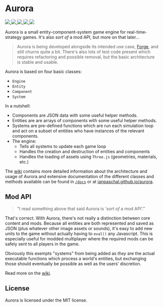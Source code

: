 # Aurora

<p>
	<a href="https://www.npmjs.com/package/aurora">
		<img src="https://img.shields.io/npm/v/aurora.svg" />
	</a>
	<a href="https://www.npmjs.com/package/aurora">
		<img src="https://img.shields.io/npm/dt/aurora.svg" />
	</a>
	<a href="https://github.com/ianpaschal/aurora/blob/master/LICENSE">
		<img src="https://img.shields.io/github/license/ianpaschal/aurora.svg" />
	</a>
	<a href="https://github.com/ianpaschal/aurora/issues">
		<img src="https://img.shields.io/github/issues-raw/ianpaschal/aurora.svg" />
	</a>
	<a href="https://codeclimate.com/github/ianpaschal/aurora">
		<img src="https://img.shields.io/codeclimate/maintainability/ianpaschal/aurora.svg?" />
	</a>
</p>

Aurora is a small entity-component-system game engine for real-time-strategy games. It's also _sort of_ a mod API, but more on that later...

> Aurora is being developed alongside its intended use case, [Forge](https://github.com/ianpaschal/forge), and still churns quite a bit. There's also lots of test code present which requires refactoring and possible removal, but the basic architecture is stable and usable.

Aurora is based on four basic classes:

- `Engine`
- `Entity`
- `Component`
- `System`

In a nutshell:

- Components are JSON data with some useful helper methods.
- Entities are are arrays of components with some useful helper methods.
- Systems are pre-defined functions which are run each simulation loop and act on a subset of entities who have instances of the relevant components.
- The engine:
	- Tells all systems to update each game loop
	- Handles the creation and destruction of entities and components
	- Handles the loading of assets using `Three.js` (geometries, materials, etc.)

The [wiki](https://github.com/ianpaschal/aurora/wiki) contains more detailed information about the architecture and usage of Aurora and extensive documentation of the different classes and methods available can be found in [`/docs`](https://github.com/ianpaschal/aurora/tree/master/docs) or at [ianpaschal.github.io/aurora](https://ianpaschal.github.io/aurora).


## Mod API
> "I read something above that said Aurora is '_sort of_ a mod API'."

That's correct. With Aurora, there's not really a distinction between core content and mods. Because all entities are both represented and saved as JSON (plus whatever other image assets or sounds), it's easy to add new units to the game without actually having to `eval()` any Javascript. This is especially useful for modded multiplayer where the required mods can be safely sent to all players in the game.

Obviously this exempts "systems" from being added as _they_ are the actual executable functions which process a world's entities, but exchanging those should eventually be possible as well as the users' discretion.

Read more on the [wiki](https://github.com/ianpaschal/aurora/wiki).

## License
Aurora is licensed under the MIT license.
